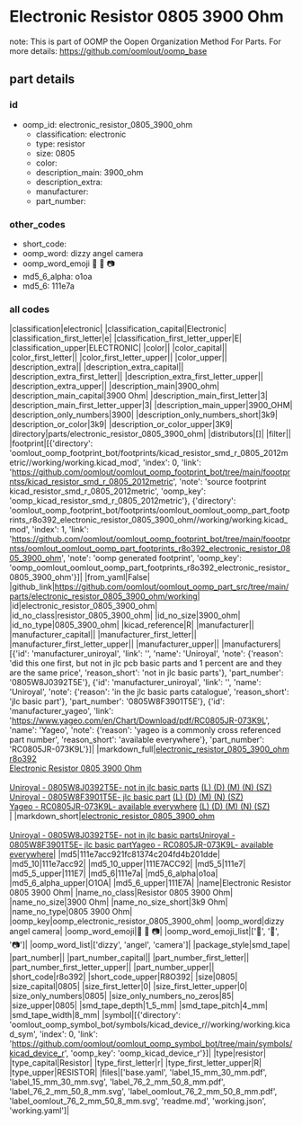 # Electronic Resistor 0805 3900 Ohm  

note: This is part of OOMP the Oopen Organization Method For Parts. For more details: https://github.com/oomlout/oomp_base

##  part details





### id
* oomp_id: electronic_resistor_0805_3900_ohm
  * classification: electronic
  * type: resistor
  * size: 0805
  * color: 
  * description_main: 3900_ohm
  * description_extra: 
  * manufacturer: 
  * part_number: 

### other_codes
* short_code: 
* oomp_word: dizzy angel camera
* oomp_word_emoji :dizzy: :angel: :camera:
* md5_6_alpha: o1oa
* md5_6: 111e7a

### all codes 
|classification|electronic|
|classification_capital|Electronic|
|classification_first_letter|e|
|classification_first_letter_upper|E|
|classification_upper|ELECTRONIC|
|color||
|color_capital||
|color_first_letter||
|color_first_letter_upper||
|color_upper||
|description_extra||
|description_extra_capital||
|description_extra_first_letter||
|description_extra_first_letter_upper||
|description_extra_upper||
|description_main|3900_ohm|
|description_main_capital|3900 Ohm|
|description_main_first_letter|3|
|description_main_first_letter_upper|3|
|description_main_upper|3900_OHM|
|description_only_numbers|3900|
|description_only_numbers_short|3k9|
|description_or_color|3k9|
|description_or_color_upper|3K9|
|directory|parts/electronic_resistor_0805_3900_ohm|
|distributors|[]|
|filter||
|footprint|[{'directory': 'oomlout_oomp_footprint_bot/footprints/kicad_resistor_smd_r_0805_2012metric//working/working.kicad_mod', 'index': 0, 'link': 'https://github.com/oomlout/oomlout_oomp_footprint_bot/tree/main/foootprntss/kicad_resistor_smd_r_0805_2012metric', 'note': 'source footprint kicad_resistor_smd_r_0805_2012metric', 'oomp_key': 'oomp_kicad_resistor_smd_r_0805_2012metric'}, {'directory': 'oomlout_oomp_footprint_bot/footprints/oomlout_oomlout_oomp_part_footprints_r8o392_electronic_resistor_0805_3900_ohm//working/working.kicad_mod', 'index': 1, 'link': 'https://github.com/oomlout/oomlout_oomp_footprint_bot/tree/main/foootprntss/oomlout_oomlout_oomp_part_footprints_r8o392_electronic_resistor_0805_3900_ohm', 'note': 'oomp generated footprint', 'oomp_key': 'oomp_oomlout_oomlout_oomp_part_footprints_r8o392_electronic_resistor_0805_3900_ohm'}]|
|from_yaml|False|
|github_link|https://github.com/oomlout/oomlout_oomp_part_src/tree/main/parts/electronic_resistor_0805_3900_ohm/working|
|id|electronic_resistor_0805_3900_ohm|
|id_no_class|resistor_0805_3900_ohm|
|id_no_size|3900_ohm|
|id_no_type|0805_3900_ohm|
|kicad_reference|R|
|manufacturer||
|manufacturer_capital||
|manufacturer_first_letter||
|manufacturer_first_letter_upper||
|manufacturer_upper||
|manufacturers|[{'id': 'manufacturer_uniroyal', 'link': '', 'name': 'Uniroyal', 'note': {'reason': 'did this one first, but not in jlc pcb basic parts and 1 percent are and they are the same price', 'reason_short': 'not in jlc basic parts'}, 'part_number': '0805W8J0392T5E'}, {'id': 'manufacturer_uniroyal', 'link': '', 'name': 'Uniroyal', 'note': {'reason': 'in the jlc basic parts catalogue', 'reason_short': 'jlc basic part'}, 'part_number': '0805W8F3901T5E'}, {'id': 'manufacturer_yageo', 'link': 'https://www.yageo.com/en/Chart/Download/pdf/RC0805JR-073K9L', 'name': 'Yageo', 'note': {'reason': 'yageo is a commonly cross referenced part number', 'reason_short': 'available everywhere'}, 'part_number': 'RC0805JR-073K9L'}]|
|markdown_full|[electronic_resistor_0805_3900_ohm](https://github.com/oomlout/oomlout_oomp_part_src/tree/main/parts/electronic_resistor_0805_3900_ohm/working)<br>[r8o392](https://github.com/oomlout/oomlout_oomp_part_src/tree/main/parts/electronic_resistor_0805_3900_ohm/working)<br>[Electronic Resistor 0805 3900 Ohm](https://github.com/oomlout/oomlout_oomp_part_src/tree/main/parts/electronic_resistor_0805_3900_ohm/working)<br><br>[Uniroyal - 0805W8J0392T5E- not in jlc basic parts]() [(L)  ](https://www.lcsc.com/search?q=0805W8J0392T5E)[(D)  ](https://www.digikey.com/en/products?keywords=0805W8J0392T5E)[(M)  ](https://www.mouser.com/Search/Refine?Keyword=0805W8J0392T5E)[(N)  ](https://www.newark.com/search?st=0805W8J0392T5E)[(SZ)  ](https://so.szlcsc.com/global.html?k=0805W8J0392T5E)<br>[Uniroyal - 0805W8F3901T5E- jlc basic part]() [(L)  ](https://www.lcsc.com/search?q=0805W8F3901T5E)[(D)  ](https://www.digikey.com/en/products?keywords=0805W8F3901T5E)[(M)  ](https://www.mouser.com/Search/Refine?Keyword=0805W8F3901T5E)[(N)  ](https://www.newark.com/search?st=0805W8F3901T5E)[(SZ)  ](https://so.szlcsc.com/global.html?k=0805W8F3901T5E)<br>[Yageo - RC0805JR-073K9L- available everywhere](https://www.yageo.com/en/Chart/Download/pdf/RC0805JR-073K9L) [(L)  ](https://www.lcsc.com/search?q=RC0805JR-073K9L)[(D)  ](https://www.digikey.com/en/products?keywords=RC0805JR-073K9L)[(M)  ](https://www.mouser.com/Search/Refine?Keyword=RC0805JR-073K9L)[(N)  ](https://www.newark.com/search?st=RC0805JR-073K9L)[(SZ)  ](https://so.szlcsc.com/global.html?k=RC0805JR-073K9L)<br>|
|markdown_short|[electronic_resistor_0805_3900_ohm](https://github.com/oomlout/oomlout_oomp_part_src/tree/main/parts/electronic_resistor_0805_3900_ohm/working)<br><br>[Uniroyal - 0805W8J0392T5E- not in jlc basic parts]()[Uniroyal - 0805W8F3901T5E- jlc basic part]()[Yageo - RC0805JR-073K9L- available everywhere](https://www.yageo.com/en/Chart/Download/pdf/RC0805JR-073K9L)|
|md5|111e7acc921fc81374c204fd4b201dde|
|md5_10|111e7acc92|
|md5_10_upper|111E7ACC92|
|md5_5|111e7|
|md5_5_upper|111E7|
|md5_6|111e7a|
|md5_6_alpha|o1oa|
|md5_6_alpha_upper|O1OA|
|md5_6_upper|111E7A|
|name|Electronic Resistor 0805 3900 Ohm|
|name_no_class|Resistor 0805 3900 Ohm|
|name_no_size|3900 Ohm|
|name_no_size_short|3k9 Ohm|
|name_no_type|0805 3900 Ohm|
|oomp_key|oomp_electronic_resistor_0805_3900_ohm|
|oomp_word|dizzy angel camera|
|oomp_word_emoji|:dizzy: :angel: :camera:|
|oomp_word_emoji_list|[':dizzy:', ':angel:', ':camera:']|
|oomp_word_list|['dizzy', 'angel', 'camera']|
|package_style|smd_tape|
|part_number||
|part_number_capital||
|part_number_first_letter||
|part_number_first_letter_upper||
|part_number_upper||
|short_code|r8o392|
|short_code_upper|R8O392|
|size|0805|
|size_capital|0805|
|size_first_letter|0|
|size_first_letter_upper|0|
|size_only_numbers|0805|
|size_only_numbers_no_zeros|85|
|size_upper|0805|
|smd_tape_depth|1_5_mm|
|smd_tape_pitch|4_mm|
|smd_tape_width|8_mm|
|symbol|[{'directory': 'oomlout_oomp_symbol_bot/symbols/kicad_device_r//working/working.kicad_sym', 'index': 0, 'link': 'https://github.com/oomlout/oomlout_oomp_symbol_bot/tree/main/symbols/kicad_device_r', 'oomp_key': 'oomp_kicad_device_r'}]|
|type|resistor|
|type_capital|Resistor|
|type_first_letter|r|
|type_first_letter_upper|R|
|type_upper|RESISTOR|
|files|['base.yaml', 'label_15_mm_30_mm.pdf', 'label_15_mm_30_mm.svg', 'label_76_2_mm_50_8_mm.pdf', 'label_76_2_mm_50_8_mm.svg', 'label_oomlout_76_2_mm_50_8_mm.pdf', 'label_oomlout_76_2_mm_50_8_mm.svg', 'readme.md', 'working.json', 'working.yaml']|
